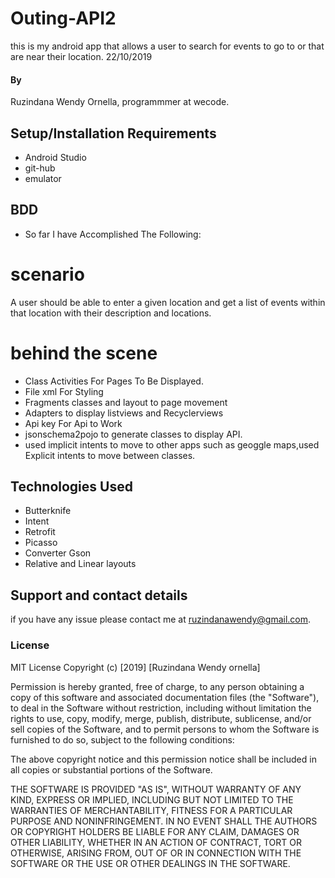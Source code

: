 # Outing-API2

this is my android app that allows a user to search for events to go to or that are near their location.
22/10/2019
#### By 
Ruzindana Wendy Ornella,
programmmer at wecode.

## Setup/Installation Requirements
* Android Studio
* git-hub
* emulator
## BDD
* So far I have Accomplished The Following:
# scenario 
 A  user should be able to enter a given location and get a list of events within that location with their description and locations.
# behind the scene
* Class Activities For Pages To Be Displayed.
* File xml For Styling
* Fragments classes and layout to page movement
* Adapters to display listviews and Recyclerviews
* Api key For Api to Work
* jsonschema2pojo to generate classes to display API.
* used implicit intents to move to other apps such as geoggle maps,used Explicit intents to move between classes.
## Technologies Used
* Butterknife
* Intent
* Retrofit
* Picasso
* Converter Gson
* Relative and Linear layouts
## Support and contact details
if you have any issue please contact me at ruzindanawendy@gmail.com.
### License
MIT License
Copyright (c) [2019] [Ruzindana Wendy ornella]

Permission is hereby granted, free of charge, to any person obtaining a copy
of this software and associated documentation files (the "Software"), to deal
in the Software without restriction, including without limitation the rights
to use, copy, modify, merge, publish, distribute, sublicense, and/or sell
copies of the Software, and to permit persons to whom the Software is
furnished to do so, subject to the following conditions:

The above copyright notice and this permission notice shall be included in all
copies or substantial portions of the Software.

THE SOFTWARE IS PROVIDED "AS IS", WITHOUT WARRANTY OF ANY KIND, EXPRESS OR
IMPLIED, INCLUDING BUT NOT LIMITED TO THE WARRANTIES OF MERCHANTABILITY,
FITNESS FOR A PARTICULAR PURPOSE AND NONINFRINGEMENT. IN NO EVENT SHALL THE
AUTHORS OR COPYRIGHT HOLDERS BE LIABLE FOR ANY CLAIM, DAMAGES OR OTHER
LIABILITY, WHETHER IN AN ACTION OF CONTRACT, TORT OR OTHERWISE, ARISING FROM,
OUT OF OR IN CONNECTION WITH THE SOFTWARE OR THE USE OR OTHER DEALINGS IN THE
SOFTWARE.
